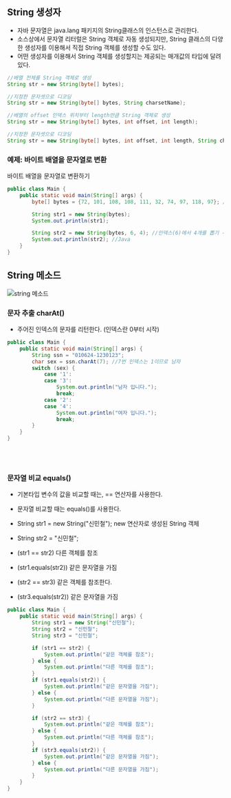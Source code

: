 ## String 생성자
+ 자바 문자열은 java.lang 패키지의 String클래스의 인스턴스로 관리한다.
+ 소스상에서 문자열 리터럴은 String 객체로 자동 생성되지만, String 클래스의 다양한 생성자를 이용해서 직접 String 객체를 생성할 수도 있다.
+ 어떤 생성자를 이용해서 String 객체를 생성할지는 제공되는 매개값의 타입에 달려 있다.

```java
//배열 전체를 String 객체로 생성
String str = new String(byte[] bytes);

//지정한 문자셋으로 디코딩
String str = new String(byte[] bytes, String charsetName);

//배열의 offset 인덱스 위치부터 length만큼 String 객체로 생성
String str = new String(byte[] bytes, int offset, int length);

//지정한 문자셋으로 디코딩
String str = new String(byte[] bytes, int offset, int length, String charsetName);
```

### 예제: 바이트 배열을 문자열로 변환
바이트 배열을 문자열로 변환하기
```java
public class Main {
    public static void main(String[] args) {
        byte[] bytes = {72, 101, 108, 108, 111, 32, 74, 97, 118, 97}; //Hello Java

        String str1 = new String(bytes);
        System.out.println(str1);

        String str2 = new String(bytes, 6, 4); //인덱스(6)에서 4개를 뽑기 --->74에서 4개 뽑기
        System.out.println(str2); //Java
    }
}
```

## String 메소드
![string 메소드](https://user-images.githubusercontent.com/57389368/188356445-37697cb8-c367-4c24-995d-5d570f451c37.JPG) <br>

### 문자 추출 charAt()
+ 주어진 인덱스의 문자를 리턴한다. (인덱스란 0부터 시작)

```java
public class Main {
    public static void main(String[] args) {
        String ssn = "010624-1230123";
        char sex = ssn.charAt(7); //7번 인덱스는 1이므로 남자
        switch (sex) {
            case '1':
            case '3':
                System.out.println("남자 입니다.");
                break;
            case '2':
            case '4':
                System.out.println("여자 입니다.");
                break;
        }
    }
}
```

<br> <br>

### 문자열 비교 equals()
+ 기본타입 변수의 값을 비교할 때는, == 연산자를 사용한다.
+ 문자열 비교할 때는 equals()를 사용한다.

+ String str1 = new String("신민철"); new 연산자로 생성된 String 객체
+ String str2 = "신민철"; 
+ (str1 == str2) 다른 객체를 참조
+ (str1.equals(str2)) 같은 문자열을 가짐
+ (str2 == str3) 같은 객체를 참조한다.
+ (str3.equals(str2)) 같은 문자열을 가짐

```java
public class Main {
    public static void main(String[] args) {
        String str1 = new String("신민철");
        String str2 = "신민철";
        String str3 = "신민철";

        if (str1 == str2) {
            System.out.println("같은 객체를 참조");
        } else {
            System.out.println("다른 객체를 참조");
        }
        if (str1.equals(str2)) {
            System.out.println("같은 문자열을 가짐");
        } else {
            System.out.println("다른 문자열을 가짐");
        }

        if (str2 == str3) {
            System.out.println("같은 객체를 참조");
        } else {
            System.out.println("다른 객체를 참조");
        }
        if (str3.equals(str2)) {
            System.out.println("같은 문자열을 가짐");
        } else {
            System.out.println("다른 문자열을 가짐");
        }
    }
}
```
